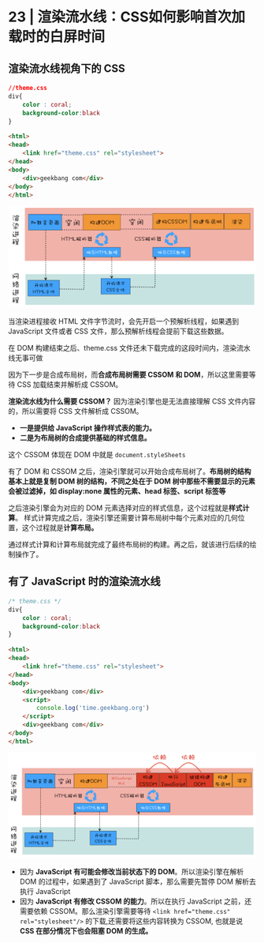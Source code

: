 # 23 | 渲染流水线：CSS如何影响首次加载时的白屏时间

## 渲染流水线视角下的 CSS

```css
//theme.css
div{ 
    color : coral;
    background-color:black
}
```

```html
<html>
<head>
    <link href="theme.css" rel="stylesheet">
</head>
<body>
    <div>geekbang com</div>
</body>
</html>
```

![23 渲染流水线：CSS如何影响首次加载时的白屏时间-2024-03-11-22-59-36](/attachments/23%20渲染流水线：CSS如何影响首次加载时的白屏时间-2024-03-11-22-59-36.png)

当渲染进程接收 HTML 文件字节流时，会先开启一个预解析线程，如果遇到 JavaScript 文件或者 CSS 文件，那么预解析线程会提前下载这些数据。

在 DOM 构建结束之后、theme.css 文件还未下载完成的这段时间内，渲染流水线无事可做

因为下一步是合成布局树，而**合成布局树需要 CSSOM 和 DOM**，所以这里需要等待 CSS 加载结束并解析成 CSSOM。

**渲染流水线为什么需要 CSSOM？**
因为渲染引擎也是无法直接理解 CSS 文件内容的，所以需要将 CSS 文件解析成 CSSOM。

- **一是提供给 JavaScript 操作样式表的能力。**
- **二是为布局树的合成提供基础的样式信息。**

这个 CSSOM 体现在 DOM 中就是 `document.styleSheets`

有了 DOM 和 CSSOM 之后，渲染引擎就可以开始合成布局树了。**布局树的结构基本上就是复制 DOM 树的结构，不同之处在于 DOM 树中那些不需要显示的元素会被过滤掉，如 display:none 属性的元素、head 标签、script 标签等**

之后渲染引擎会为对应的 DOM 元素选择对应的样式信息，这个过程就是**样式计算**。
样式计算完成之后，渲染引擎还需要计算布局树中每个元素对应的几何位置，这个过程就是**计算布局。**

通过样式计算和计算布局就完成了最终布局树的构建。再之后，就该进行后续的绘制操作了。

## 有了 JavaScript 时的渲染流水线

```css
/* theme.css */
div{ 
    color : coral;
    background-color:black
}
```

```html
<html>
<head>
    <link href="theme.css" rel="stylesheet">
</head>
<body>
    <div>geekbang com</div>
    <script>
        console.log('time.geekbang.org')
    </script>
    <div>geekbang com</div>
</body>
</html>
```

![23 渲染流水线：CSS如何影响首次加载时的白屏时间-2024-03-12-08-42-38](/attachments/23%20渲染流水线：CSS如何影响首次加载时的白屏时间-2024-03-12-08-42-38.png)

- 因为 **JavaScript 有可能会修改当前状态下的 DOM**。所以渲染引擎在解析 DOM 的过程中，如果遇到了 JavaScript 脚本，那么需要先暂停 DOM 解析去执行 JavaScript
- 因为 **JavaScript 有修改 CSSOM 的能力**。所以在执行 JavaScript 之前，还需要依赖 CSSOM。那么渲染引擎需要等待 `<link href="theme.css" rel="stylesheet"/>` 的下载,还需要将这些内容转换为 CSSOM, 也就是说 **CSS 在部分情况下也会阻塞 DOM 的生成。**
